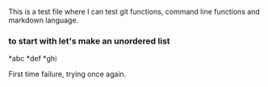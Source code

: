 This is a test file where I can test git functions, command line functions and markdown language. 

### to start with let's make an unordered list

*abc
*def
*ghi

First time failure, trying once again. 
